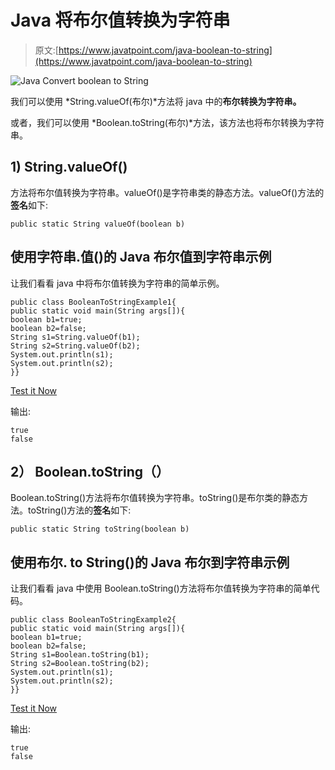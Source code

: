 # Java 将布尔值转换为字符串

> 原文:[https://www.javatpoint.com/java-boolean-to-string](https://www.javatpoint.com/java-boolean-to-string)

![Java Convert boolean to String](../Images/2d11196caf17e7d2b1ae965365a16617.png)

我们可以使用 *String.valueOf(布尔)*方法将 java 中的**布尔转换为字符串。**

或者，我们可以使用 *Boolean.toString(布尔)*方法，该方法也将布尔转换为字符串。

## 1) String.valueOf()

方法将布尔值转换为字符串。valueOf()是字符串类的静态方法。valueOf()方法的**签名**如下:

```
public static String valueOf(boolean b)

```

## 使用字符串.值()的 Java 布尔值到字符串示例

让我们看看 java 中将布尔值转换为字符串的简单示例。

```
public class BooleanToStringExample1{
public static void main(String args[]){
boolean b1=true;
boolean b2=false;
String s1=String.valueOf(b1);
String s2=String.valueOf(b2);
System.out.println(s1);
System.out.println(s2);
}}

```

[Test it Now](https://compiler.javatpoint.com/opr/test.jsp?filename=BooleanToStringExample1)

输出:

```
true
false

```

## 2） Boolean.toString（）

Boolean.toString()方法将布尔值转换为字符串。toString()是布尔类的静态方法。toString()方法的**签名**如下:

```
public static String toString(boolean b)

```

## 使用布尔. to String()的 Java 布尔到字符串示例

让我们看看 java 中使用 Boolean.toString()方法将布尔值转换为字符串的简单代码。

```
public class BooleanToStringExample2{
public static void main(String args[]){
boolean b1=true;
boolean b2=false;
String s1=Boolean.toString(b1);
String s2=Boolean.toString(b2);
System.out.println(s1);
System.out.println(s2);
}}

```

[Test it Now](https://compiler.javatpoint.com/opr/test.jsp?filename=BooleanToStringExample2)

输出:

```
true
false

```